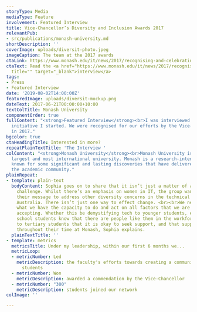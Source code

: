 ```yaml
---
storyType: Media
mediaType: Feature
involvement: Featured Interview
title: Vice-Chancellor’s Diversity and Inclusion Awards 2017
relevantPub:
- src/publications/monash-university.md
shortDescription: ''
coverImage: uploads/diversit-photo.jpeg
imageCaption: The team at the 2017 awards
ctaLink: https://www.monash.edu/it/news/2017/recognising-and-celebrating-diversit-supporting-diversity-and-fostering-inclusion-at-monash
ctaText: Read the <a href="https://www.monash.edu/it/news/2017/recognising-and-celebrating-diversit-supporting-diversity-and-fostering-inclusion-at-monash"
  title="" target="_blank">interview</a>
tags:
- Press
- Featured Interview
date: '2019-08-02T14:00:00Z'
featuredImage: uploads/diversit-mockup.png
dateText: 2017-06-21T00:00:00+10:00
textColTitle: Monash University
componentOrder: true
fullContent: "<strong>Featured Interview</strong><br>I was interviewed about a student-faculty
  initiative I started. We were recognised for our efforts by the Vice-Chancellor
  in 2017."
bgcolor: true
ctaHeadingTitle: Interested in more?
repeatPlainTextTitle: 'The Interview '
colContent: "<strong>Monash University</strong><br>Monash University is Australia’s
  largest and most international university. Monash is a research-intensive university,
  known for some significant and lasting discoveries that have delivered impact beyond
  the academic community."
plainRepeat:
- template: plain-text
  bodyContent: Sophia goes on to share that it isn’t just a matter of addressing one
    challenge. Whilst there’s an emphasis on women in IT, the group wants to extend
    their message to address other diversity concerns in the technical landscape in
    Australia. There isn’t just one way to effect change. <br><br>We need to recognise
    what we have the capacity to do and act on all factors that we are not comfortable
    accepting. Whether this be demystifying tech to younger students, ensuring high
    school students know that there are people like them in the workforce, reiterating
    to tertiary students that it is okay to seek support, and that support will continue
    throughout their time at Monash, Sophia explains.
  plainTextTitle: ''
- template: metrics
  metricsTitle: Under my leadership, within our first 6 months we...
  metricLoop:
  - metricNumber: Led
    metricDescription: the faculty's efforts towards creating a community for under-represented
      students
  - metricNumber: Won
    metricDescription: awarded a commendation by the Vice-Chancellor
  - metricNumber: "300"
    metricDescription: students joined our network
colImage: ''

---
```

